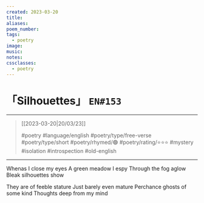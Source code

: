 ```yaml
---
created: 2023-03-20
title:
aliases:
poem_number:
tags:
  - poetry
image:
music:
notes:
cssclasses:
  - poetry
---
```

# 「Silhouettes」 `EN#153`

---

> [[2023-03-20|20/03/23]]
> 
> #poetry 
> #language/english 
> #poetry/type/free-verse #poetry/type/short 
> #poetry/rhymed/🟢 
> #poetry/rating/⭐⭐⭐ 
> #mystery #isolation #introspection #old-english 

---

Whenas I close my eyes
A green meadow I espy
Through the fog aglow 
Bleak silhouettes show 

They are of feeble stature
Just barely even mature
Perchance ghosts of some kind
Thoughts deep from my mind